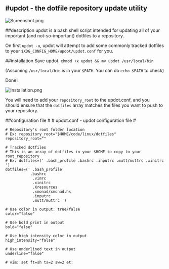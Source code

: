 #updot - the dotfile repository update utility
--------------
![Screenshot.png](http://ompldr.org/vaG50bg)

##description
updot is a bash shell script intended for updating all of your important (and not-so-important) dotfiles to a repository.

On first ``updot -u``, updot will attempt to add some commonly tracked dotfiles to your ``$XDG_CONFIG_HOME/updot/updot.conf`` for you.

##installation
Save updot.  ``chmod +x updot && mv updot /usr/local/bin``

(Assuming ``/usr/local/bin`` is in your ``$PATH``. You can do ``echo $PATH`` to check) 
  
Done!

![Installation.png](http://ompldr.org/vaG50bw)

You will need to add your ``repository_root`` to the updot.conf, and you should ensure that the ``dotfiles`` array matches
the files you want to push to your repository.

##configuration file
    #
    # updot.conf - updot configuration file
    #
    
    # Repository's root folder location
    # Ex: repository_root="$HOME/code/linux/dotfiles"
    repository_root=""
    
    # Tracked dotfiles
    # This is an array of dotfiles in your $HOME to copy to your root_repository
    # Ex: dotfiles=(' .bash_profile .bashrc .inputrc .mutt/muttrc .xinitrc ')
    dotfiles=(' .bash_profile
               .bashrc
                .vimrc
                .xinitrc
                .Xresources
                .xmonad/xmonad.hs
                .inputrc
                .mutt/muttrc ')
    
    # Use color in output. true/false
    color="false"
    
    # Use bold print in output
    bold="false"
    
    # Use high intensity color in output
    high_intensity="false"
    
    # Use underlined text in output
    underline="false"
    
    # vim: set ft=sh ts=2 sw=2 et:
